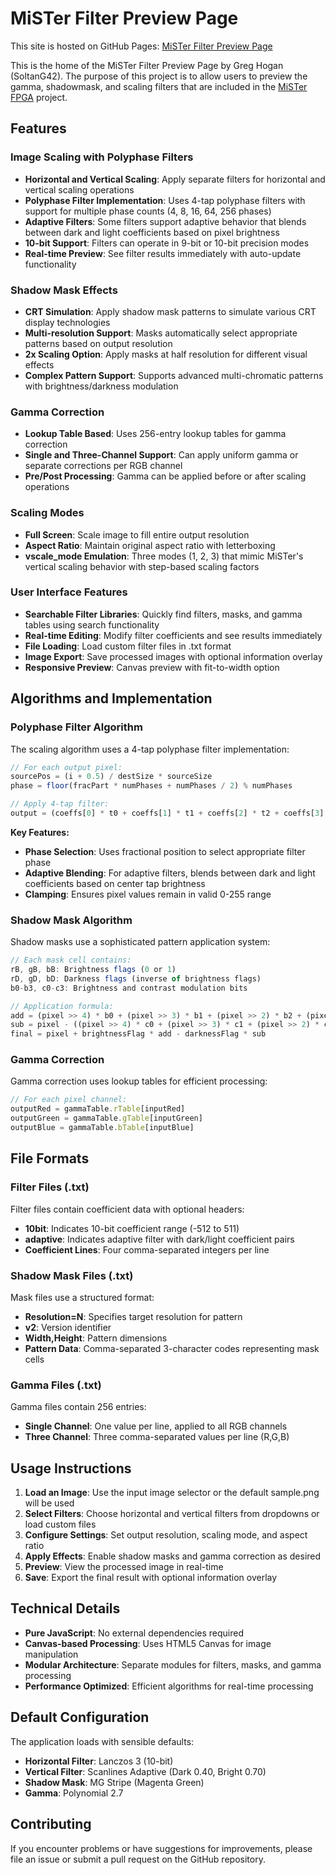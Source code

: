 # MiSTer Filter Preview Page

This site is hosted on GitHub Pages: [MiSTer Filter Preview Page](http://ghogan42.github.io/MiSTer-Filter-Preview-Page/)

This is the home of the MiSTer Filter Preview Page by Greg Hogan (SoltanG42). The purpose of this project is to allow users to preview the gamma, shadowmask, and scaling filters that are included in the [MiSTer FPGA](https://mister-devel.github.io/MkDocs_MiSTer/) project.

## Features

### Image Scaling with Polyphase Filters
- **Horizontal and Vertical Scaling**: Apply separate filters for horizontal and vertical scaling operations
- **Polyphase Filter Implementation**: Uses 4-tap polyphase filters with support for multiple phase counts (4, 8, 16, 64, 256 phases)
- **Adaptive Filters**: Some filters support adaptive behavior that blends between dark and light coefficients based on pixel brightness
- **10-bit Support**: Filters can operate in 9-bit or 10-bit precision modes
- **Real-time Preview**: See filter results immediately with auto-update functionality

### Shadow Mask Effects
- **CRT Simulation**: Apply shadow mask patterns to simulate various CRT display technologies
- **Multi-resolution Support**: Masks automatically select appropriate patterns based on output resolution
- **2x Scaling Option**: Apply masks at half resolution for different visual effects
- **Complex Pattern Support**: Supports advanced multi-chromatic patterns with brightness/darkness modulation

### Gamma Correction
- **Lookup Table Based**: Uses 256-entry lookup tables for gamma correction
- **Single and Three-Channel Support**: Can apply uniform gamma or separate corrections per RGB channel
- **Pre/Post Processing**: Gamma can be applied before or after scaling operations

### Scaling Modes
- **Full Screen**: Scale image to fill entire output resolution
- **Aspect Ratio**: Maintain original aspect ratio with letterboxing
- **vscale_mode Emulation**: Three modes (1, 2, 3) that mimic MiSTer's vertical scaling behavior with step-based scaling factors

### User Interface Features
- **Searchable Filter Libraries**: Quickly find filters, masks, and gamma tables using search functionality
- **Real-time Editing**: Modify filter coefficients and see results immediately
- **File Loading**: Load custom filter files in .txt format
- **Image Export**: Save processed images with optional information overlay
- **Responsive Preview**: Canvas preview with fit-to-width option

## Algorithms and Implementation

### Polyphase Filter Algorithm
The scaling algorithm uses a 4-tap polyphase filter implementation:

```javascript
// For each output pixel:
sourcePos = (i + 0.5) / destSize * sourceSize
phase = floor(fracPart * numPhases + numPhases / 2) % numPhases

// Apply 4-tap filter:
output = (coeffs[0] * t0 + coeffs[1] * t1 + coeffs[2] * t2 + coeffs[3] * t3) / fullBrightness
```

**Key Features:**
- **Phase Selection**: Uses fractional position to select appropriate filter phase
- **Adaptive Blending**: For adaptive filters, blends between dark and light coefficients based on center tap brightness
- **Clamping**: Ensures pixel values remain in valid 0-255 range

### Shadow Mask Algorithm
Shadow masks use a sophisticated pattern application system:

```javascript
// Each mask cell contains:
rB, gB, bB: Brightness flags (0 or 1)
rD, gD, bD: Darkness flags (inverse of brightness flags)
b0-b3, c0-c3: Brightness and contrast modulation bits

// Application formula:
add = (pixel >> 4) * b0 + (pixel >> 3) * b1 + (pixel >> 2) * b2 + (pixel >> 1) * b3
sub = pixel - ((pixel >> 4) * c0 + (pixel >> 3) * c1 + (pixel >> 2) * c2 + (pixel >> 1) * c3)
final = pixel + brightnessFlag * add - darknessFlag * sub
```

### Gamma Correction
Gamma correction uses lookup tables for efficient processing:

```javascript
// For each pixel channel:
outputRed = gammaTable.rTable[inputRed]
outputGreen = gammaTable.gTable[inputGreen]
outputBlue = gammaTable.bTable[inputBlue]
```

## File Formats

### Filter Files (.txt)
Filter files contain coefficient data with optional headers:
- **10bit**: Indicates 10-bit coefficient range (-512 to 511)
- **adaptive**: Indicates adaptive filter with dark/light coefficient pairs
- **Coefficient Lines**: Four comma-separated integers per line

### Shadow Mask Files (.txt)
Mask files use a structured format:
- **Resolution=N**: Specifies target resolution for pattern
- **v2**: Version identifier
- **Width,Height**: Pattern dimensions
- **Pattern Data**: Comma-separated 3-character codes representing mask cells

### Gamma Files (.txt)
Gamma files contain 256 entries:
- **Single Channel**: One value per line, applied to all RGB channels
- **Three Channel**: Three comma-separated values per line (R,G,B)

## Usage Instructions

1. **Load an Image**: Use the input image selector or the default sample.png will be used
2. **Select Filters**: Choose horizontal and vertical filters from dropdowns or load custom files
3. **Configure Settings**: Set output resolution, scaling mode, and aspect ratio
4. **Apply Effects**: Enable shadow masks and gamma correction as desired
5. **Preview**: View the processed image in real-time
6. **Save**: Export the final result with optional information overlay

## Technical Details

- **Pure JavaScript**: No external dependencies required
- **Canvas-based Processing**: Uses HTML5 Canvas for image manipulation
- **Modular Architecture**: Separate modules for filters, masks, and gamma processing
- **Performance Optimized**: Efficient algorithms for real-time processing

## Default Configuration

The application loads with sensible defaults:
- **Horizontal Filter**: Lanczos 3 (10-bit)
- **Vertical Filter**: Scanlines Adaptive (Dark 0.40, Bright 0.70)
- **Shadow Mask**: MG Stripe (Magenta Green)
- **Gamma**: Polynomial 2.7

## Contributing

If you encounter problems or have suggestions for improvements, please file an issue or submit a pull request on the GitHub repository.
